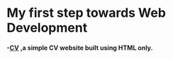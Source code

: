 # My first step towards Web Development
#### -[CV](https://palakyadav1807.github.io/cv/) ,a simple CV website built using HTML only.
